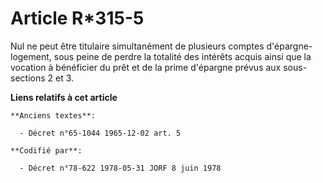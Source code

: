 # Article R*315-5

Nul ne peut être titulaire simultanément de plusieurs comptes d'épargne-logement, sous peine de perdre la totalité des
intérêts acquis ainsi que la vocation à bénéficier du prêt et de la prime d'épargne prévus aux sous-sections 2 et 3.

**Liens relatifs à cet article**

	**Anciens textes**:

	  - Décret n°65-1044 1965-12-02 art. 5

	**Codifié par**:

	  - Décret n°78-622 1978-05-31 JORF 8 juin 1978
